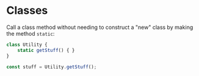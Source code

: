 # Classes

Call a class method without needing to construct a "new" class by making the method `static`:

```javascript
class Utility {
    static getStuff() { }
}

const stuff = Utility.getStuff();
```

